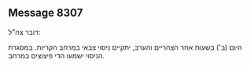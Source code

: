 ## Message 8307

דובר צה"ל:

היום (ב') בשעות אחר הצהריים והערב, יתקיים ניסוי צבאי במרחב הקריות.
במסגרת הניסוי ישמעו הדי פיצוצים במרחב.

